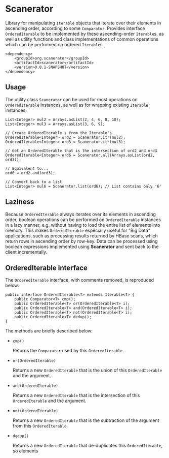 # Scanerator

Library for manipulating `Iterable` objects that iterate over their
elements in ascending order, according to some `Comparator`.
Provides interface `OrderedIterable` to be implemented by these
ascending-order `Iterable`s, as well as utility functions and
class implementations of common operations which can be performed
on ordered `Iterable`s.

	<dependency>
		<groupId>org.scanerator</groupId>
		<artifactId>scanerator</artifactId>
		<version>0.0.1-SNAPSHOT</version>
	</dependency>

## Usage

The utility class `Scanerator` can be used for most
operations on `OrderedIterable` instances, as well as for wrapping
existing `Iterable` instances.

	List<Integer> mul2 = Arrays.asList(2, 4, 6, 8, 10);
	List<Integer> mul3 = Arrays.asList(3, 6, 9);
	
	// Create OrderedIterable's from the Iterable's
	OrderedIterable<Integer> ord2 = Scanerator.itr(mul2);
	OrderedIterable<Integer> ord3 = Scanerator.itr(mul3);
	
	// Get an OrderedIterable that is the intersection of ord2 and ord3
	OrderedIterable<Integer> ord6 = Scanerator.all(Arrays.asList(ord2, ord3));
	
	// Equivalent to...
	ord6 = ord2.and(ord3);
	
	// Convert back to a list
	List<Integer> mul6 = Scanerator.list(ord6); // List contains only '6'

## Laziness

Because `OrderedIterable` always iterates over its elements in
ascending order, boolean operations can be performed on `OrderedIterable`
instances in a lazy manner, e.g. without having to load the
entire list of elements into memory.  This makes `OrderedIterable`
especially useful for "Big Data" applications, such as processing
results returned by HBase scans, which return rows in ascending
order by row-key.  Data can be processed using boolean expressions
implemented using **Scanerator** and sent back to the client
incrementally.

## OrderedIterable Interface

The `OrderedIterable` interface, with comments removed, is reproduced below:

	public interface OrderedIterable<T> extends Iterable<T> {
		public Comparator<T> cmp();
		public OrderedIterable<T> or(OrderedIterable<T> i);
		public OrderedIterable<T> and(OrderedIterable<T> i);
		public OrderedIterable<T> not(OrderedIterable<T> i);
		public OrderedIterable<T> dedup();
	}

The methods are briefly described below:

*	`cmp()`
	
	Returns the `Comparator` used by this `OrderedIterable`.

*	`or(OrderedIterable)`
	
	Returns a new `OrderedIterable` that is the union of this `OrderedIterable` and the argument.

*	`and(OrderedIterable)`
	
	Returns a new `OrderedIterable` that is the intersection of this `OrderedIterable` and the argument.

*	`not(OrderedIterable)`
	
	Returns a new `OrderedIterable` that is the subtraction of the argument from this `OrderedIterable`.

*	`dedup()`
	
	Returns a new `OrderedIterable` that de-duplicates this `OrderedIterable`, so elements


